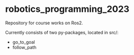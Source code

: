# robotics_programming_2023
Repository for course works on Ros2. 

Currently consists of two py-packages, located in src/: 

- go_to_goal
- follow_path
